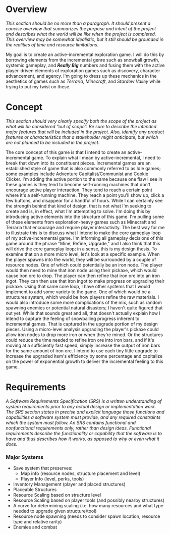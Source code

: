 # Overview
*This section should be no more than a paragraph. It should present a concise overview that summarizes the purpose and intent of the project and describes what the world will be like when the project is completed. This overview may be somewhat idealistic, but it still should be grounded in the realities of time and resource limitations.*

My goal is to create an active-incremental exploration game. I will do this by borrowing elements from the incremental genre such as snowball growth, systemic gameplay, and ***Really Big*** numbers and fusing them with the active player-driven elements of exploration games such as discovery, character advancement, and agency. I'm going to dress up these mechanics in the aesthetics of games such as *Terraria*, *Minecraft*, and *Stardew Valley* while trying to put my twist on these.

# Concept
*This section should very clearly specify both the scope of the project as what will be considered “out of scope”. Be sure to describe the intended major features that will be included in the project. Also, identify any product features or characteristics that a stakeholder might anticipate, but which are not planned to be included in the project.*

The core concept of this game is that I intend to create an active-incremental game. To explain what I mean by active-incremental, I need to break that down into its constituent pieces. Incremental games are an established style of game that is also commonly referred to as Idle games; some examples include Adventure Capitalist/Communist and Cookie Clicker. I'm adding the active portion to the name because one flaw I see in these games is they tend to become self-running machines that don't encourage active player interaction. They tend to reach a certain point where it's a self-running machine. They reach a point you'll show up, click a few buttons, and disappear for a handful of hours. While I can certainly see the strength behind that kind of design, that is not what I'm seeking to create and is, in effect, what I'm attempting to solve. I'm doing this by introducing active elements into the structure of this game. I'm pulling some of these elements from exploration-heavy games such as Minecraft and Terraria that encourage and require player interactivity.
The best way for me to illustrate this is to discuss what I intend to make the core gameplay loop of my active-incremental game. I'm informing all gameplay decisions of this game around the phrase "Mine, Refine, Upgrade," and I also think that this will drive the core gameplay loop; in a sense, this is my design thesis. To examine that on a more micro level, let's look at a specific example. When the player spawns into the world, they will be surrounded by a couple of resource nodes. One of which could potentially be an iron node. The player would then need to mine that iron node using their pickaxe, which would cause iron ore to drop. The player can then refine that iron ore into an iron ingot. They can then use that iron ingot to make progress on upgrading their pickaxe.
Using that same core loop, I have other systems that I would implement to add some variety to the game. One of which would be a structures system, which would be how players refine the raw materials. I would also introduce some more complications of the mix, such as random spawning enemies or potential natural disasters; I haven't quite figured that out yet.
While that sounds great and all, that doesn't actually explain how I intend to capture the feeling of snowballing progress inherent to incremental games. That is captured in the upgrade portion of my design pieces. Using a micro-level analysis upgrading the player's pickaxe could allow iron nodes to drop more iron or when they're mined. Or the structures could reduce the time needed to refine iron ore into iron bars, and if it's moving at a sufficiently fast speed, simply increase the output of iron bars for the same amount of iron ore. I intend to use each tiny little upgrade to increase the upgraded item's efficiency by some percentage and capitalize on the power of exponential growth to deliver the incremental feeling to this game.

# Requirements
*A Software Requirements Specification (SRS) is a written understanding of system requirements prior to any actual design or implementation work. The SRS section states in precise and explicit language those functions and capabilities a software system must provide, and any required constraints which the system must follow. An SRS contains functional and nonfunctional requirements only, rather than design ideas. Functional requirements describe the functionality or capability that the software is to have and thus describes how it works, as opposed to why or even what it does.*

### Major Systems
  - Save system that preserves:
    - Map info (resource nodes, structure placement and level)
    - Player Info (level, perks, tools)
  - Inventory Management (player and placed structures)
  - Placeable Structures
  - Resource Scaling based on structure level
  - Resource Scaling based on player tools (and possibly nearby structures)
  - A curve for determining scaling (i.e. how many resources and what type needed to upgrade given structure/tool)
  - Resource node spawning (needs to consider spawn location, resource type and relative rarity)
  - Enemies and combat

